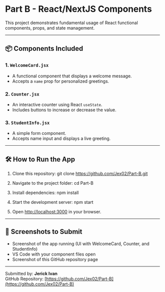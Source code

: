 # Part B - React/NextJS Components

This project demonstrates fundamental usage of React functional components, props, and state management.

---

## 📦 Components Included

### 1. `WelcomeCard.jsx`
- A functional component that displays a welcome message.
- Accepts a `name` prop for personalized greetings.

### 2. `Counter.jsx`
- An interactive counter using React `useState`.
- Includes buttons to increase or decrease the value.

### 3. `StudentInfo.jsx`
- A simple form component.
- Accepts name input and displays a live greeting.

---

## 🛠 How to Run the App

1. Clone this repository:
git clone https://github.com/Jex02/Part-B.git

2. Navigate to the project folder:
cd Part-B

3. Install dependencies:
npm install

4. Start the development server:
npm start

5. Open [http://localhost:3000](http://localhost:3000) in your browser.

---

## 📸 Screenshots to Submit

- Screenshot of the app running (UI with WelcomeCard, Counter, and StudentInfo)
- VS Code with your component files open
- Screenshot of this GitHub repository page

---

Submitted by: **Jerick Ivan**  
GitHub Repository: [https://github.com/Jex02/Part-B](https://github.com/Jex02/Part-B)
